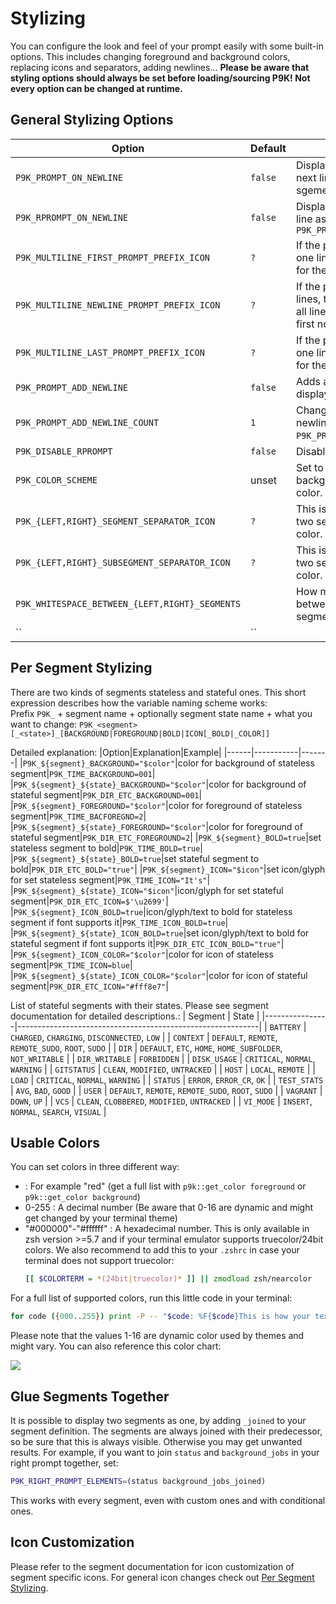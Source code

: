 # Stylizing

You can configure the look and feel of your prompt easily with some built-in
options. This includes changing foreground and background colors, replacing
icons and separators, adding newlines...
**Please be aware that styling options should always be set before loading/sourcing P9K!
Not every option can be changed at runtime.**

## General Stylizing Options

|Option|Default|Effect|
|------|-------|------|
|`P9K_PROMPT_ON_NEWLINE`|`false`|Display the prompt on the next line. Also checkout the sgement `newline`.|
|`P9K_RPROMPT_ON_NEWLINE`|`false`|Display `RPROMPT` on the same line as `PROMPT` if `P9K_PROMPT_ON_NEWLINE=true`|
|`P9K_MULTILINE_FIRST_PROMPT_PREFIX_ICON`|`?`|If the prompt is more than one line, this will be the prefix for the first line.|
|`P9K_MULTILINE_NEWLINE_PROMPT_PREFIX_ICON`|`?`|If the prompt is at least tree lines, this will be the prefix for all lines that are neither the first nor the last.|
|`P9K_MULTILINE_LAST_PROMPT_PREFIX_ICON`|`?`|If the prompt is more than one line, this will be the prefix for the last line.|
|`P9K_PROMPT_ADD_NEWLINE`|`false`|Adds a newline before displaying the prompt|
|`P9K_PROMPT_ADD_NEWLINE_COUNT`|`1`|Change the amound of newlines added if `P9K_PROMPT_ADD_NEWLINE=true`.|
|`P9K_DISABLE_RPROMPT`|`false`|Disables `RPROMPT`.|
|`P9K_COLOR_SCHEME`|unset|Set to `light` to invert default background and foreground color.|
|`P9K_{LEFT,RIGHT}_SEGMENT_SEPARATOR_ICON`|`?`|This is the separator between two segments of different color.|
|`P9K_{LEFT,RIGHT}_SUBSEGMENT_SEPARATOR_ICON`|`?`|This is the separator between two segments of the same color.|
|`P9K_WHITESPACE_BETWEEN_{LEFT,RIGHT}_SEGMENTS`|` `|How much space there is between segment text and segment separator.|
|``|``||

## Per Segment Stylizing

There are two kinds of segments stateless and stateful ones.
This short expression describes how the variable naming scheme works:  
Prefix `P9K_` + segment name + optionally segment state name + what you want to change:
`P9K_<segment>[_<state>]_[BACKGROUND|FOREGROUND|BOLD|ICON[_BOLD|_COLOR]]`

Detailed explanation:
|Option|Explanation|Example|
|------|-----------|-------|
|`P9K_${segment}_BACKGROUND="$color"`|color for background of stateless segment|`P9K_TIME_BACKGROUND=001`|
|`P9K_${segment}_${state}_BACKGROUND="$color"`|color for background of stateful segment|`P9K_DIR_ETC_BACKGROUND=001`|
|`P9K_${segment}_FOREGROUND="$color"`|color for foreground of stateless segment|`P9K_TIME_BACFOREGND=2`|
|`P9K_${segment}_${state}_FOREGROUND="$color"`|color for foreground of stateful segment|`P9K_DIR_ETC_FOREGROUND=2`|
|`P9K_${segment}_BOLD=true`|set stateless segment to bold|`P9K_TIME_BOLD=true`|
|`P9K_${segment}_${state}_BOLD=true`|set stateful segment to bold|`P9K_DIR_ETC_BOLD="true"`|
|`P9K_${segment}_ICON="$icon"`|set icon/glyph for set stateless segment|`P9K_TIME_ICON="It's"`|
|`P9K_${segment}_${state}_ICON="$icon"`|icon/glyph for set stateful segment|`P9K_DIR_ETC_ICON=$'\u2699'`|
|`P9K_${segment}_ICON_BOLD=true`|icon/glyph/text to bold for stateless segment if font supports it|`P9K_TIME_ICON_BOLD=true`|
|`P9K_${segment}_${state}_ICON_BOLD=true`|set icon/glyph/text to bold for stateful segment if font supports it|`P9K_DIR_ETC_ICON_BOLD="true"`|
|`P9K_${segment}_ICON_COLOR="$color"`|color for icon of stateless segment|`P9K_TIME_ICON=blue`|
|`P9K_${segment}_${state}_ICON_COLOR="$color"`|color for icon of stateful segment|`P9K_DIR_ETC_ICON="#fff8e7"`|

List of stateful segments with their states. Please see segment documentation for detailed
descriptions.:
| Segment        | State                                                      |
|----------------|------------------------------------------------------------|
| `BATTERY`      | `CHARGED`, `CHARGING`, `DISCONNECTED`, `LOW`               |
| `CONTEXT`      | `DEFAULT`, `REMOTE`, `REMOTE_SUDO`, `ROOT`, `SUDO`         |
| `DIR`          | `DEFAULT`, `ETC`, `HOME`, `HOME_SUBFOLDER`, `NOT_WRITABLE` |
| `DIR_WRITABLE` | `FORBIDDEN`                                                |
| `DISK_USAGE`   | `CRITICAL`, `NORMAL`, `WARNING`                            |
| `GITSTATUS`    | `CLEAN`, `MODIFIED`, `UNTRACKED`                           |
| `HOST`         | `LOCAL`, `REMOTE`                                          |
| `LOAD`         | `CRITICAL`, `NORMAL`, `WARNING`                            |
| `STATUS`       | `ERROR`, `ERROR_CR`, `OK`                                  |
| `TEST_STATS`   | `AVG`, `BAD`, `GOOD`                                       |
| `USER`         | `DEFAULT`, `REMOTE`, `REMOTE_SUDO`, `ROOT`, `SUDO`         |
| `VAGRANT`      | `DOWN`, `UP`                                               |
| `VCS`          | `CLEAN`, `CLOBBERED`, `MODIFIED`, `UNTRACKED`              |
| `VI_MODE`      | `INSERT`, `NORMAL`, `SEARCH`, `VISUAL`                     |

## Usable Colors

You can set colors in three different way:
- <colorstring> : For example "red" (get a full list with `p9k::get_color foreground` or `p9k::get_color background`)
- 0-255 : A decimal number (Be aware that 0-16 are dynamic and might get changed by your terminal theme)
- "#000000"-"#ffffff" : A hexadecimal number. This is only available in zsh version >=5.7
  and if your terminal emulator supports truecolor/24bit colors. We also recommend
  to add this to your `.zshrc` in case your terminal does not support truecolor:
  ```zsh
  [[ $COLORTERM = *(24bit|truecolor)* ]] || zmodload zsh/nearcolor
  ```

For a full list of supported colors, run this little code in your terminal:

```zsh
for code ({000..255}) print -P -- "$code: %F{$code}This is how your text would look like%f"
```
Please note that the values 1-16 are dynamic color used by themes and might
vary. You can also reference this color chart:

![](https://user-images.githubusercontent.com/704406/43988708-64c0fa52-9d4c-11e8-8cf9-c4d4b97a5200.png)

## Glue Segments Together

It is possible to display two segments as one, by adding `_joined` to your segment definition. The segments are always joined with their predecessor, so be sure that this is always visible. Otherwise you may get unwanted results. For example, if you want to join `status` and `background_jobs` in your right prompt together, set:
```zsh
P9K_RIGHT_PROMPT_ELEMENTS=(status background_jobs_joined)
```
This works with every segment, even with custom ones and with conditional ones.

## Icon Customization

Please refer to the segment documentation for icon customization of segment specific icons.
For general icon changes check out [Per Segment Stylizing](#per-segment-stylizing).
